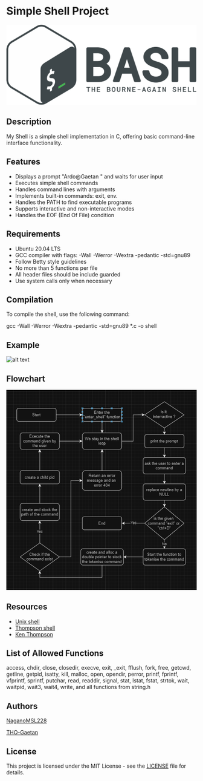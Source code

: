 # Simple Shell Project

![alt text](test/Gnu-bash-logo.svg.png)

## Description

My Shell is a simple shell implementation in C, offering basic command-line interface functionality.

## Features

- Displays a prompt "Ardo@Gaetan " and waits for user input
- Executes simple shell commands
- Handles command lines with arguments
- Implements built-in commands: exit, env.
- Handles the PATH to find executable programs
- Supports interactive and non-interactive modes
- Handles the EOF (End Of File) condition

## Requirements

- Ubuntu 20.04 LTS
- GCC compiler with flags: -Wall -Werror -Wextra -pedantic -std=gnu89
- Follow Betty style guidelines
- No more than 5 functions per file
- All header files should be include guarded
- Use system calls only when necessary

## Compilation

To compile the shell, use the following command:

gcc -Wall -Werror -Wextra -pedantic -std=gnu89 *.c -o shell

## Example
![alt text](<test/Capture d'écran 2025-01-09 232031.png>)
## Flowchart

![alt text](test/Flowchart.png)

## Resources

- [Unix shell](https://en.wikipedia.org/wiki/Unix_shell)
- [Thompson shell](https://en.wikipedia.org/wiki/Thompson_shell)
- [Ken Thompson](https://en.wikipedia.org/wiki/Ken_Thompson)

## List of Allowed Functions

access, chdir, close, closedir, execve, exit, _exit, fflush, fork, free, getcwd, getline, getpid, isatty, kill, malloc, open, opendir, perror, printf, fprintf, vfprintf, sprintf, putchar, read, readdir, signal, stat, lstat, fstat, strtok, wait, waitpid, wait3, wait4, write, and all functions from string.h

## Authors
[NaganoMSL228](https://github.com/NaganoMSL228)

[THO-Gaetan](https://github.com/THO-Gaetan)

## License

This project is licensed under the MIT License - see the [LICENSE](LICENSE) file for details.